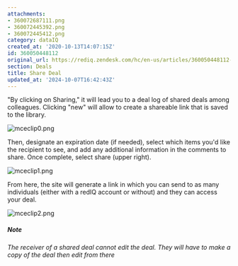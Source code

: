 ```yaml
---
attachments:
- 360072687111.png
- 360072445392.png
- 360072445412.png
category: dataIQ
created_at: '2020-10-13T14:07:15Z'
id: 360050448112
original_url: https://rediq.zendesk.com/hc/en-us/articles/360050448112-Share-Deal
section: Deals
title: Share Deal
updated_at: '2024-10-07T16:42:43Z'
---
```


"By clicking on Sharing," it will lead you to a deal log of shared deals among colleagues. Clicking "new" will allow to create a shareable link that is saved to the library.

![mceclip0.png](https://rediq.zendesk.com/hc/article_attachments/360072687111/mceclip0.png)

Then, designate an expiration date (if needed), select which items you'd like the recipient to see, and add any additional information in the comments to share. Once complete, select share (upper right).

![mceclip1.png](https://rediq.zendesk.com/hc/article_attachments/360072445392/mceclip1.png)

From here, the site will generate a link in which you can send to as many individuals (either with a redIQ account or without) and they can access your deal.

![mceclip2.png](https://rediq.zendesk.com/hc/article_attachments/360072445412/mceclip2.png)

##### **Note**

*The receiver of a shared deal cannot edit the deal. They will have to make a copy of the deal then edit from there*